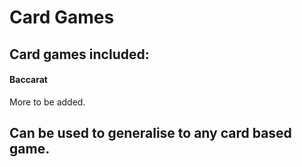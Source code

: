 # Card Games
## Card games included:
#### Baccarat
More to be added.

## Can be used to generalise to any card based game. 
